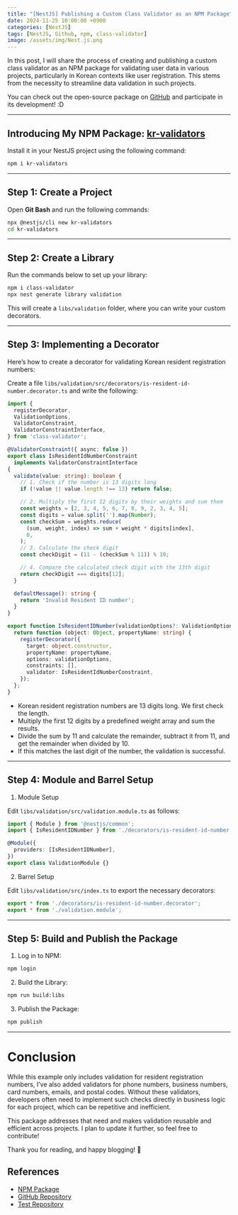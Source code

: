 ```yaml
---
title: "[NestJS] Publishing a Custom Class Validator as an NPM Package"
date: 2024-11-25 10:00:00 +0900
categories: [NestJS]
tags: [NestJS, Github, npm, class-validator]
image: /assets/img/Nest.js.png
---
```


In this post, I will share the process of creating and publishing a custom class validator as an NPM package for validating user data in various projects, particularly in Korean contexts like user registration. This stems from the necessity to streamline data validation in such projects.

You can check out the open-source package on [GitHub](https://github.com/hoonapps/kr-validators) and participate in its development! :D

---

## Introducing My NPM Package: [kr-validators](https://www.npmjs.com/package/kr-validators)

Install it in your NestJS project using the following command:

```bash
npm i kr-validators
```

---

## Step 1: Create a Project

Open **Git Bash** and run the following commands:  

```bash
npx @nestjs/cli new kr-validators
cd kr-validators
```

---

## Step 2: Create a Library

Run the commands below to set up your library:

```bash
npm i class-validator
npx nest generate library validation
```

This will create a `libs/validation` folder, where you can write your custom decorators.

---

## Step 3: Implementing a Decorator

Here’s how to create a decorator for validating Korean resident registration numbers:

Create a file `libs/validation/src/decorators/is-resident-id-number.decorator.ts` and write the following:

```typescript
import {
  registerDecorator,
  ValidationOptions,
  ValidatorConstraint,
  ValidatorConstraintInterface,
} from 'class-validator';

@ValidatorConstraint({ async: false })
export class IsResidentIdNumberConstraint
  implements ValidatorConstraintInterface
{
  validate(value: string): boolean {
    // 1. Check if the number is 13 digits long
    if (!value || value.length !== 13) return false;

    // 2. Multiply the first 12 digits by their weights and sum them
    const weights = [2, 3, 4, 5, 6, 7, 8, 9, 2, 3, 4, 5];
    const digits = value.split('').map(Number);
    const checkSum = weights.reduce(
      (sum, weight, index) => sum + weight * digits[index],
      0,
    );
    // 3. Calculate the check digit
    const checkDigit = (11 - (checkSum % 11)) % 10;

    // 4. Compare the calculated check digit with the 13th digit
    return checkDigit === digits[12];
  }

  defaultMessage(): string {
    return 'Invalid Resident ID number';
  }
}

export function IsResidentIDNumber(validationOptions?: ValidationOptions) {
  return function (object: Object, propertyName: string) {
    registerDecorator({
      target: object.constructor,
      propertyName: propertyName,
      options: validationOptions,
      constraints: [],
      validator: IsResidentIdNumberConstraint,
    });
  };
}
```

- Korean resident registration numbers are 13 digits long. We first check the length.
- Multiply the first 12 digits by a predefined weight array and sum the results.
- Divide the sum by 11 and calculate the remainder, subtract it from 11, and get the remainder when divided by 10.
- If this matches the last digit of the number, the validation is successful.

---

## Step 4: Module and Barrel Setup

1. Module Setup

Edit `libs/validation/src/validation.module.ts` as follows:

```typescript
import { Module } from '@nestjs/common';
import { IsResidentIDNumber } from './decorators/is-resident-id-number.decorator';

@Module({
  providers: [IsResidentIDNumber],
})
export class ValidationModule {}
```

2. Barrel Setup

Edit `libs/validation/src/index.ts` to export the necessary decorators:

```typescript
export * from './decorators/is-resident-id-number.decorator';
export * from './validation.module';
```

---

## Step 5: Build and Publish the Package

1. Log in to NPM:

```bash
npm login
```

2. Build the Library:

```bash
npm run build:libs
```

3. Publish the Package:

```bash
npm publish
```

---

# Conclusion

While this example only includes validation for resident registration numbers, I’ve also added validators for phone numbers, business numbers, card numbers, emails, and postal codes. Without these validators, developers often need to implement such checks directly in business logic for each project, which can be repetitive and inefficient.

This package addresses that need and makes validation reusable and efficient across projects. I plan to update it further, so feel free to contribute!

Thank you for reading, and happy blogging! 🚀

## References

- [NPM Package](https://www.npmjs.com/package/kr-validators)
- [GitHub Repository](https://github.com/hoonapps/kr-validators)
- [Test Repository](https://github.com/hoonapps/kr-validators-test)





<!-- ---
title: "[NestJS] Publishing a Custom Class Validator as an NPM Package"
date: 2024-11-25 10:00:00 +0900
categories: [NestJS]
tags: [NestJS, Github, npm, class-validator]
image: /assets/img/Nest.js.png
---

# [NestJS] Publishing a Custom Class Validator as an NPM Package

In this post, 한국에서 회원가입 할때 유저 정보를 받는 다양한 프로젝트에서 데이터의 유효성 검증을 하는것을 더욱 편리하게 사용하고 싶다는 필요성을 느껴서 
nestjs 프로젝트를 만들고 NPM 패키지로 배포하는 과정을 담았어.  
오픈소스로 배포했으니 [here](https://github.com/hoonapps/kr-validators) 들어가서 많이 참여해줘 :D

---

## 우선 내가 만든 NPM 패키지는 [kr-validators](https://www.npmjs.com/package/kr-validators) 이거야

```bash
npm i kr-vaildators
```

nestjs 프로젝트에서 위 command로 설치하면 돼 😀

---

## Step 1: Create a project

Open **Git Bash** and run the following command:  

```bash
npx @nestjs/cli new kr-validators
cd kr-validators
```

---

## Step 2: Create a library

아래 커맨드를 따라해서 실행 시켜줘

```bash
npm i class-validator
npx nest generate library validation
```

그러면 `libs/validation` 폴더가 생성이되며, 이 안에 커스텀 데코레이터를 작성하게 됩니다.

---

## Step 3: 데코레이터 구현

한국 주민등록 번호에 대해서 유효성 검사 데코레이터를 설명할게

`libs/validation/src/decorators/is-resident-id-number.decorator.ts` 파일을 생성하고 아래 내용을 작성합니다.

```typescript
import {
  registerDecorator,
  ValidationOptions,
  ValidatorConstraint,
  ValidatorConstraintInterface,
} from 'class-validator';

@ValidatorConstraint({ async: false })
export class IsResidentIdNumberConstraint
  implements ValidatorConstraintInterface
{
  validate(value: string): boolean {
    // 1. 13자리 체크
    if (!value || value.length !== 13) return false;

    // 2. 주민번호 앞 12자리와 가중치를 곱해서 더한다.
    const weights = [2, 3, 4, 5, 6, 7, 8, 9, 2, 3, 4, 5];
    const digits = value.split('').map(Number);
    const checkSum = weights.reduce(
      (sum, weight, index) => sum + weight * digits[index],
      0,
    );
    // 3. 합계를 11로 나눈 나머지를 11에서 빼준값을 10으로 나눠서 나머지를 구한다.
    const checkDigit = (11 - (checkSum % 11)) % 10;

    // 4. 주민번호 마지막 번호랑 위에서 구한 나머지랑 비교해서 일치하면 유효 성공
    return checkDigit === digits[12];
  }

  defaultMessage(): string {
    return 'Invalid Resident ID number';
  }
}

export function IsResidentIDNumber(validationOptions?: ValidationOptions) {
  return function (object: Object, propertyName: string) {
    registerDecorator({
      target: object.constructor,
      propertyName: propertyName,
      options: validationOptions,
      constraints: [],
      validator: IsResidentIdNumberConstraint,
    });
  };
}

```
- 한국 주민등록 번호는 총 13자리로 구성이 되어있어. 그래서 13자리 체크를 먼저해주고
- 주민번호 앞 12자리와 **weights** 변수에 배열을 순서대로 곱해주고 모두 더해줘
- 합계를 11로 나누고 그 나머지를 다시 11에서 빼주고 다시 10으로 나눠서 나머지를 구해줘
- 위에서 구한 값이랑 주민번호 마지막 숫자랑 일치하면 유효성 검사 성공이야

---

## Step 4: Module 및 Barrel 설정

1. Module 설정

`libs/validation/src/validation.module.ts`를 수정합니다.

```typescript
import { Module } from '@nestjs/common';
import { IsResidentIDNumber } from './decorators/is-resident-id-number.decorator';

@Module({
  providers: [IsResidentIDNumber],
})
export class ValidationModule {}
```

2. Barrel 설정

`libs/validation/src/index.ts`를 수정하여 필요한 데코레이터를 export합니다.

```typescript
export * from './decorators/is-resident-id-number.decorator';
export * from './validation.module';
```

---

## Step 5: 패키지 빌드 및 배포

1. NPM 로그인

```bash
npm login
```

2. 라이브러리 빌드

```bash
npm run build:libs
```

3. 배포

```bash
npm publish
```


# 마무리

위에 주민등록번호 유효성 검사만 작성했지만 phone numbers, business numbers, card numbers, emails, and postal codes 의 유효성 검사도 만들었고
위 유효성 검사가 없었으면 비지니스 로직에서 해당 유효성 검사 처리하는 것을 프로젝트 마다 만들어야 돼.
그래서 나는 더욱 이 패키지가 필요하다고 생각했고 그래서 만들었어.
앞으로 더 추가해야 되는 부분이 있으면 업데이트 할거야!
되게 간단하게 NPM 패키지를 만들어서 배포했으니 여러분들도 같이 많이 참여 해줬으면 좋겠습니다.

Thank you for reading, and happy blogging! 🚀

## 참고

- `https://www.npmjs.com/package/kr-validators`
- `https://github.com/hoonapps/kr-validators`
- `https://github.com/hoonapps/kr-validators-test`
 -->
